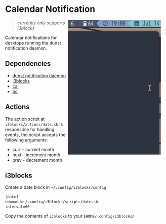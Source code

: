 # Calendar Notification

<img src="https://raw.githubusercontent.com/chebro/calendar-notification/master/assets/demo.gif" alt="demo" align="right" width="300px">

> _currently only supports i3blocks_

Calendar notifications for desktops running the dunst notification daemon.

## Dependencies

- [dunst notification daemon](https://github.com/dunst-project/dunst)
- [i3blocks](https://github.com/vivien/i3blocks)
- [cal](https://en.m.wikipedia.org/wiki/Cal_(command))
- [bc](https://www.gnu.org/software/bc/manual/html_mono/bc.html)

## Actions

The action script at `i3blocks/actions/date.sh` is responsible for handling events, the script accepts the following arguments:

- curr - current month
- next - increment month
- prev - decrement month

## i3blocks

Create a date block in `~/.config/i3blocks/config`

```
[date]
command=~/.config/i3blocks/scripts/date.sh
interval=60
```

Copy the contents of `i3blocks` to your `$HOME/.config/i3blocks/`

